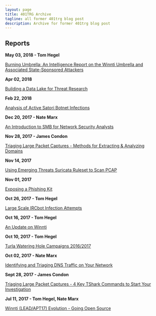 ```yaml
---
layout: page
title: 401TRG Archive
tagline: all former 401trg blog post
description: Archive for former 401trg blog post
---
```


## Reports

**May 03, 2018 - Tom Hegel**

[Burning Umbrella: An Intelligence Report on the Winnti Umbrella and Associated State-Sponsored Attackers](pages/burning-umbrella.html)

**Apr 02, 2018**

[Building a Data Lake for Threat Research](pages/building-a-data-lake-for-threat-research.html)

**Feb 22, 2018**

[Analysis of Active Satori Botnet Infections](pages/analysis-of-active-satori-botnet-infections.html)

**Dec 20, 2017 - Nate Marx**

[An Introduction to SMB for Network Security Analysts](pages/an-introduction-to-smb-for-network-security-analysts.html)

**Nov 28, 2017 - James Condon**

[Triaging Large Packet Captures - Methods for Extracting & Analyzing Domains](pages/triaging-large-packet-captures-methods-for-extracting-analyzing-domains.html)

**Nov 14, 2017**

[Using Emerging Threats Suricata Ruleset to Scan PCAP](pages/using-emergingthreats-suricata-ruleset-to-scan-pcap.html)

**Nov 01, 2017**

[Exposing a Phishing Kit](pages/exposing-a-phishing-kit.html)

**Oct 26, 2017 - Tom Hegel**

[Large Scale IRCbot Infection Attempts](pages/large_scale_ircbot_infection_attempts.html)

**Oct 16, 2017 - Tom Hegel**

[An Update on Winnti](pages/an-update-on-winnti.html)

**Oct 10, 2017 - Tom Hegel**

[Turla Watering Hole Campaigns 2016/2017](pages/turla-watering-hole-campaigns-2016-2017.html)

**Oct 02, 2017 - Nate Marx**

[Identifying and Triaging DNS Traffic on Your Network](pages/identifying-and-triaging-dns-traffic-on-your-network.html)

**Sept 28, 2017 - James Condon**

[Triaging Large Packet Captures - 4 Key TShark Commands to Start Your Investigation](pages/triaging-large-packet-captures-4-key-tshark-commands-to-start-your-investigation.html)

**Jul 11, 2017 - Tom Hegel, Nate Marx**

[Winnti (LEAD/APT17) Evolution - Going Open Source](pages/winnti-evolution-going-open-source.html)
